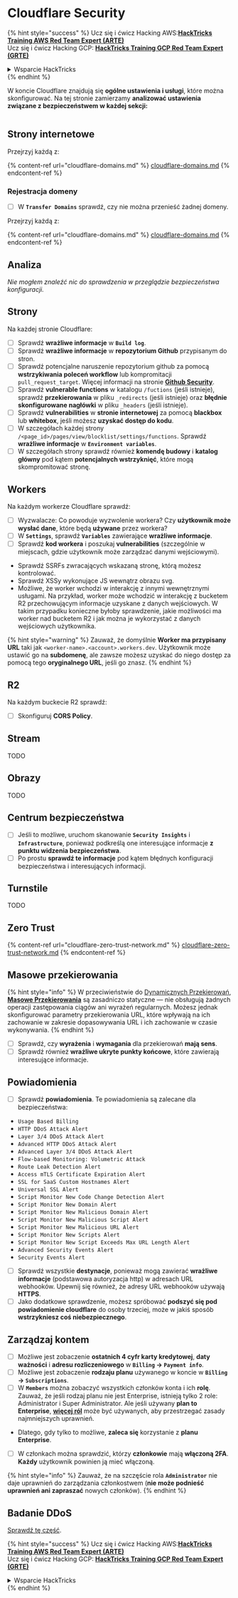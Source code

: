 # Cloudflare Security

{% hint style="success" %}
Ucz się i ćwicz Hacking AWS:<img src="../../.gitbook/assets/image (1) (1) (1).png" alt="" data-size="line">[**HackTricks Training AWS Red Team Expert (ARTE)**](https://training.hacktricks.xyz/courses/arte)<img src="../../.gitbook/assets/image (1) (1) (1).png" alt="" data-size="line">\
Ucz się i ćwicz Hacking GCP: <img src="../../.gitbook/assets/image (2).png" alt="" data-size="line">[**HackTricks Training GCP Red Team Expert (GRTE)**<img src="../../.gitbook/assets/image (2).png" alt="" data-size="line">](https://training.hacktricks.xyz/courses/grte)

<details>

<summary>Wsparcie HackTricks</summary>

* Sprawdź [**plany subskrypcyjne**](https://github.com/sponsors/carlospolop)!
* **Dołącz do** 💬 [**grupy Discord**](https://discord.gg/hRep4RUj7f) lub [**grupy telegram**](https://t.me/peass) lub **śledź** nas na **Twitterze** 🐦 [**@hacktricks\_live**](https://twitter.com/hacktricks_live)**.**
* **Podziel się sztuczkami hackingowymi, przesyłając PR-y do** [**HackTricks**](https://github.com/carlospolop/hacktricks) i [**HackTricks Cloud**](https://github.com/carlospolop/hacktricks-cloud) repozytoriów github.

</details>
{% endhint %}

W koncie Cloudflare znajdują się **ogólne ustawienia i usługi**, które można skonfigurować. Na tej stronie zamierzamy **analizować ustawienia związane z bezpieczeństwem w każdej sekcji:**

<figure><img src="../../.gitbook/assets/image (117).png" alt=""><figcaption></figcaption></figure>

## Strony internetowe

Przejrzyj każdą z:

{% content-ref url="cloudflare-domains.md" %}
[cloudflare-domains.md](cloudflare-domains.md)
{% endcontent-ref %}

### Rejestracja domeny

* [ ] W **`Transfer Domains`** sprawdź, czy nie można przenieść żadnej domeny.

Przejrzyj każdą z:

{% content-ref url="cloudflare-domains.md" %}
[cloudflare-domains.md](cloudflare-domains.md)
{% endcontent-ref %}

## Analiza

_Nie mogłem znaleźć nic do sprawdzenia w przeglądzie bezpieczeństwa konfiguracji._

## Strony

Na każdej stronie Cloudflare:

* [ ] Sprawdź **wrażliwe informacje** w **`Build log`**.
* [ ] Sprawdź **wrażliwe informacje** w **repozytorium Github** przypisanym do stron.
* [ ] Sprawdź potencjalne naruszenie repozytorium github za pomocą **wstrzykiwania poleceń workflow** lub kompromitacji `pull_request_target`. Więcej informacji na stronie [**Github Security**](../github-security/).
* [ ] Sprawdź **vulnerable functions** w katalogu `/fuctions` (jeśli istnieje), sprawdź **przekierowania** w pliku `_redirects` (jeśli istnieje) oraz **błędnie skonfigurowane nagłówki** w pliku `_headers` (jeśli istnieje).
* [ ] Sprawdź **vulnerabilities** w **stronie internetowej** za pomocą **blackbox** lub **whitebox**, jeśli możesz **uzyskać dostęp do kodu**.
* [ ] W szczegółach każdej strony `/<page_id>/pages/view/blocklist/settings/functions`. Sprawdź **wrażliwe informacje** w **`Environment variables`**.
* [ ] W szczegółach strony sprawdź również **komendę budowy** i **katalog główny** pod kątem **potencjalnych wstrzyknięć**, które mogą skompromitować stronę.

## **Workers**

Na każdym workerze Cloudflare sprawdź:

* [ ] Wyzwalacze: Co powoduje wyzwolenie workera? Czy **użytkownik może wysłać dane**, które będą **używane** przez workera?
* [ ] W **`Settings`**, sprawdź **`Variables`** zawierające **wrażliwe informacje**.
* [ ] Sprawdź **kod workera** i poszukaj **vulnerabilities** (szczególnie w miejscach, gdzie użytkownik może zarządzać danymi wejściowymi).
* Sprawdź SSRFs zwracających wskazaną stronę, którą możesz kontrolować.
* Sprawdź XSSy wykonujące JS wewnątrz obrazu svg.
* Możliwe, że worker wchodzi w interakcję z innymi wewnętrznymi usługami. Na przykład, worker może wchodzić w interakcję z bucketem R2 przechowującym informacje uzyskane z danych wejściowych. W takim przypadku konieczne byłoby sprawdzenie, jakie możliwości ma worker nad bucketem R2 i jak można je wykorzystać z danych wejściowych użytkownika.

{% hint style="warning" %}
Zauważ, że domyślnie **Worker ma przypisany URL** taki jak `<worker-name>.<account>.workers.dev`. Użytkownik może ustawić go na **subdomenę**, ale zawsze możesz uzyskać do niego dostęp za pomocą tego **oryginalnego URL**, jeśli go znasz.
{% endhint %}

## R2

Na każdym buckecie R2 sprawdź:

* [ ] Skonfiguruj **CORS Policy**.

## Stream

TODO

## Obrazy

TODO

## Centrum bezpieczeństwa

* [ ] Jeśli to możliwe, uruchom skanowanie **`Security Insights`** i **`Infrastructure`**, ponieważ podkreślą one interesujące informacje **z punktu widzenia bezpieczeństwa**.
* [ ] Po prostu **sprawdź te informacje** pod kątem błędnych konfiguracji bezpieczeństwa i interesujących informacji.

## Turnstile

TODO

## **Zero Trust**

{% content-ref url="cloudflare-zero-trust-network.md" %}
[cloudflare-zero-trust-network.md](cloudflare-zero-trust-network.md)
{% endcontent-ref %}

## Masowe przekierowania

{% hint style="info" %}
W przeciwieństwie do [Dynamicznych Przekierowań](https://developers.cloudflare.com/rules/url-forwarding/dynamic-redirects/), [**Masowe Przekierowania**](https://developers.cloudflare.com/rules/url-forwarding/bulk-redirects/) są zasadniczo statyczne — nie obsługują żadnych operacji zastępowania ciągów ani wyrażeń regularnych. Możesz jednak skonfigurować parametry przekierowania URL, które wpływają na ich zachowanie w zakresie dopasowywania URL i ich zachowanie w czasie wykonywania.
{% endhint %}

* [ ] Sprawdź, czy **wyrażenia** i **wymagania** dla przekierowań **mają sens**.
* [ ] Sprawdź również **wrażliwe ukryte punkty końcowe**, które zawierają interesujące informacje.

## Powiadomienia

* [ ] Sprawdź **powiadomienia**. Te powiadomienia są zalecane dla bezpieczeństwa:
* `Usage Based Billing`
* `HTTP DDoS Attack Alert`
* `Layer 3/4 DDoS Attack Alert`
* `Advanced HTTP DDoS Attack Alert`
* `Advanced Layer 3/4 DDoS Attack Alert`
* `Flow-based Monitoring: Volumetric Attack`
* `Route Leak Detection Alert`
* `Access mTLS Certificate Expiration Alert`
* `SSL for SaaS Custom Hostnames Alert`
* `Universal SSL Alert`
* `Script Monitor New Code Change Detection Alert`
* `Script Monitor New Domain Alert`
* `Script Monitor New Malicious Domain Alert`
* `Script Monitor New Malicious Script Alert`
* `Script Monitor New Malicious URL Alert`
* `Script Monitor New Scripts Alert`
* `Script Monitor New Script Exceeds Max URL Length Alert`
* `Advanced Security Events Alert`
* `Security Events Alert`
* [ ] Sprawdź wszystkie **destynacje**, ponieważ mogą zawierać **wrażliwe informacje** (podstawowa autoryzacja http) w adresach URL webhooków. Upewnij się również, że adresy URL webhooków używają **HTTPS**.
* [ ] Jako dodatkowe sprawdzenie, możesz spróbować **podszyć się pod powiadomienie cloudflare** do osoby trzeciej, może w jakiś sposób **wstrzykniesz coś niebezpiecznego**.

## Zarządzaj kontem

* [ ] Możliwe jest zobaczenie **ostatnich 4 cyfr karty kredytowej**, **daty ważności** i **adresu rozliczeniowego** w **`Billing` -> `Payment info`**.
* [ ] Możliwe jest zobaczenie **rodzaju planu** używanego w koncie w **`Billing` -> `Subscriptions`**.
* [ ] W **`Members`** można zobaczyć wszystkich członków konta i ich **rolę**. Zauważ, że jeśli rodzaj planu nie jest Enterprise, istnieją tylko 2 role: Administrator i Super Administrator. Ale jeśli używany **plan to Enterprise**, [**więcej ról**](https://developers.cloudflare.com/fundamentals/account-and-billing/account-setup/account-roles/) może być używanych, aby przestrzegać zasady najmniejszych uprawnień.
* Dlatego, gdy tylko to możliwe, **zaleca się** korzystanie z **planu Enterprise**.
* [ ] W członkach można sprawdzić, którzy **członkowie** mają **włączoną 2FA**. **Każdy** użytkownik powinien ją mieć włączoną.

{% hint style="info" %}
Zauważ, że na szczęście rola **`Administrator`** nie daje uprawnień do zarządzania członkostwem (**nie może podnieść uprawnień ani zapraszać** nowych członków).
{% endhint %}

## Badanie DDoS

[Sprawdź tę część](cloudflare-domains.md#cloudflare-ddos-protection).

{% hint style="success" %}
Ucz się i ćwicz Hacking AWS:<img src="../../.gitbook/assets/image (1) (1) (1).png" alt="" data-size="line">[**HackTricks Training AWS Red Team Expert (ARTE)**](https://training.hacktricks.xyz/courses/arte)<img src="../../.gitbook/assets/image (1) (1) (1).png" alt="" data-size="line">\
Ucz się i ćwicz Hacking GCP: <img src="../../.gitbook/assets/image (2).png" alt="" data-size="line">[**HackTricks Training GCP Red Team Expert (GRTE)**<img src="../../.gitbook/assets/image (2).png" alt="" data-size="line">](https://training.hacktricks.xyz/courses/grte)

<details>

<summary>Wsparcie HackTricks</summary>

* Sprawdź [**plany subskrypcyjne**](https://github.com/sponsors/carlospolop)!
* **Dołącz do** 💬 [**grupy Discord**](https://discord.gg/hRep4RUj7f) lub [**grupy telegram**](https://t.me/peass) lub **śledź** nas na **Twitterze** 🐦 [**@hacktricks\_live**](https://twitter.com/hacktricks_live)**.**
* **Podziel się sztuczkami hackingowymi, przesyłając PR-y do** [**HackTricks**](https://github.com/carlospolop/hacktricks) i [**HackTricks Cloud**](https://github.com/carlospolop/hacktricks-cloud) repozytoriów github.

</details>
{% endhint %}
